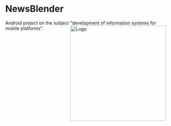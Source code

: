 # NewsBlender
Android project on the subject "development of information systems for mobile platforms".
<img src="https://github.com/Skapupel/NewsBlender/blob/114b5be1036038bdaede2fe9373dde06a7e70b94/logo.svg" align="right" alt="Logo" width="300" height="300">
